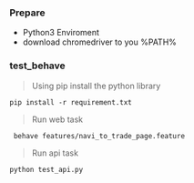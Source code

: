 ### Prepare
* Python3 Enviroment
* download chromedriver to you %PATH%

### test_behave

> Using pip install the python library
```
pip install -r requirement.txt
```

> Run web task
```
 behave features/navi_to_trade_page.feature 
```

> Run api task
```
python test_api.py  
```
